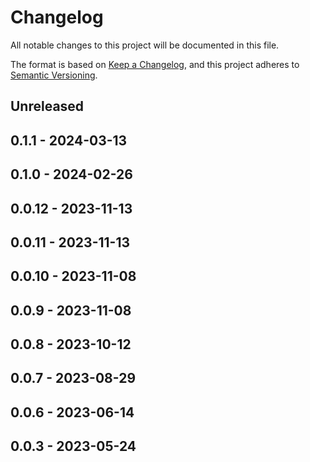 # Changelog

All notable changes to this project will be documented in this file.

The format is based on [Keep a Changelog](https://keepachangelog.com/en/1.0.0/),
and this project adheres to [Semantic Versioning](https://semver.org/spec/v2.0.0.html).

## Unreleased

## 0.1.1 - 2024-03-13

## 0.1.0 - 2024-02-26

## 0.0.12 - 2023-11-13

## 0.0.11 - 2023-11-13

## 0.0.10 - 2023-11-08

## 0.0.9 - 2023-11-08

## 0.0.8 - 2023-10-12

## 0.0.7 - 2023-08-29

## 0.0.6 - 2023-06-14

## 0.0.3 - 2023-05-24
